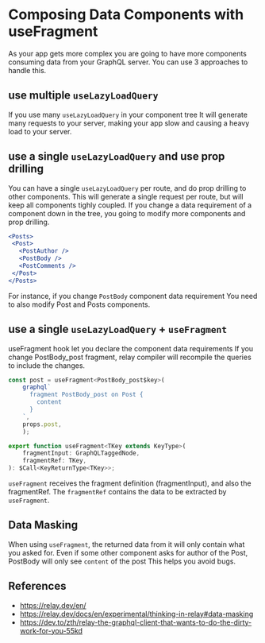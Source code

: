 # Composing Data Components with useFragment

As your app gets more complex you are going to have more components consuming data from your GraphQL server.
You can use 3 approaches to handle this.

## use multiple `useLazyLoadQuery`
If you use many `useLazyLoadQuery` in your component tree
It will generate many requests to your server, making your app slow and causing a heavy load to your server.

## use a single `useLazyLoadQuery` and use prop drilling
You can have a single `useLazyLoadQuery` per route, and do prop drilling to other components.
This will generate a single request per route, but will keep all components tighly coupled.
If you change a data requirement of a component down in the tree, you going to modify more components and prop drilling.

```jsx
<Posts>
 <Post>
   <PostAuthor />
   <PostBody />
   <PostComments />
 </Post>
</Posts>
``` 

For instance, if you change `PostBody` component data requirement
You need to also modify Post and Posts components.

## use a single `useLazyLoadQuery` + `useFragment`

useFragment hook let you declare the component data requirements
If you change PostBody_post fragment, relay compiler will recompile the queries to include the changes. 

```jsx
const post = useFragment<PostBody_post$key>(
    graphql`
      fragment PostBody_post on Post {
        content
      }
    `,
    props.post,
    );
```

```jsx
export function useFragment<TKey extends KeyType>(
    fragmentInput: GraphQLTaggedNode,
    fragmentRef: TKey,
): $Call<KeyReturnType<TKey>>;
```

`useFragment` receives the fragment definition (fragmentInput), and also the fragmentRef.
The `fragmentRef` contains the data to be extracted by `useFragment`. 

## Data Masking
When using `useFragment`, the returned data from it will only contain what you asked for.
Even if some other component asks for author of the Post, PostBody will only see `content` of the post
This helps you avoid bugs.
 
## References

- https://relay.dev/en/  
- https://relay.dev/docs/en/experimental/thinking-in-relay#data-masking
- https://dev.to/zth/relay-the-graphql-client-that-wants-to-do-the-dirty-work-for-you-55kd